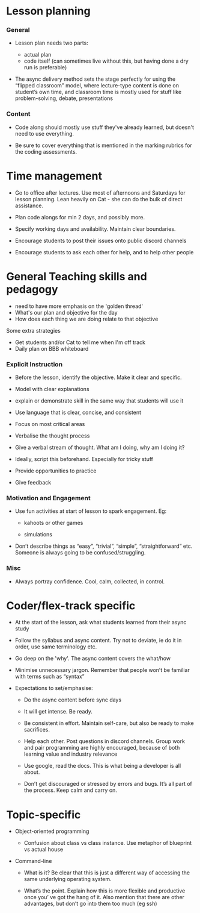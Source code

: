 # Lesson planning

### General

- Lesson plan needs two parts:
  - actual plan
  - code itself (can sometimes live without this, but having done a dry run is preferable)

- The async delivery method sets the stage perfectly for using the “flipped classroom” model, where lecture-type content is done on student’s own time, and classroom time is mostly used for stuff like problem-solving, debate, presentations

### Content

- Code along should mostly use stuff they've already learned, but doesn't need to use everything.

- Be sure to cover everything that is mentioned in the marking rubrics for the coding assessments.

# Time management

- Go to office after lectures. Use most of afternoons and Saturdays for lesson planning. Lean heavily on Cat - she can do the bulk of direct assistance.

- Plan code alongs for min 2 days, and possibly more.

- Specify working days and availability. Maintain clear boundaries.

- Encourage students to post their issues onto public discord channels

- Encourage students to ask each other for help, and to help other people

# General Teaching skills and pedagogy

- need to have more emphasis on the 'golden thread'
- What's our plan and objective for the day
- How does each thing we are doing relate to that objective

Some extra strategies
- Get students and/or Cat to tell me when I'm off track
- Daily plan on BBB whiteboard

### Explicit Instruction

- Before the lesson, identify the objective. Make it clear and specific.

- Model with clear explanations

- explain or demonstrate skill in the same way that students will use it

- Use language that is clear, concise, and consistent

- Focus on most critical areas

- Verbalise the thought process

- Give a verbal stream of thought. What am I doing, why am I doing it?

- Ideally, script this beforehand. Especially for tricky stuff

- Provide opportunities to practice

- Give feedback

### Motivation and Engagement

- Use fun activities at start of lesson to spark engagement. Eg:

  - kahoots or other games

  - simulations

- Don’t describe things as “easy”, “trivial”, “simple”, “straightforward” etc. Someone is always going to be confused/struggling.


### Misc

- Always portray confidence. Cool, calm, collected, in control.

# Coder/flex-track specific

- At the start of the lesson, ask what students learned from their async study

- Follow the syllabus and async content. Try not to deviate, ie do it in order, use same terminology etc.

- Go deep on the 'why'. The async content covers the what/how

- Minimise unnecessary jargon. Remember that people won’t be familiar with terms such as “syntax”

- Expectations to set/emphasise:

  - Do the async content before sync days

  - It will get intense. Be ready.

  - Be consistent in effort. Maintain self-care, but also be ready to make sacrifices.

  - Help each other. Post questions in discord channels. Group work and pair programming are highly encouraged, because of both learning value and industry relevance

  - Use google, read the docs. This is what being a developer is all about.

  - Don’t get discouraged or stressed by errors and bugs. It’s all part of the process. Keep calm and carry on.

# Topic-specific

- Object-oriented programming

  - Confusion about class vs class instance. Use metaphor of blueprint vs actual house

- Command-line

  - What is it? Be clear that this is just a different way of accessing the same underlying operating system.

  - What’s the point. Explain how this is more flexible and productive once you’ ve got the hang of it. Also mention that there are other advantages, but don’t go into them too much (eg ssh)
